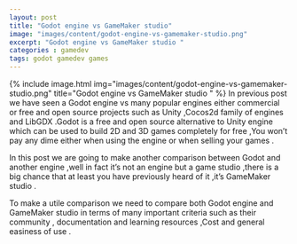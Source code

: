 ```yaml
---
layout: post
title: "Godot engine vs GameMaker studio"
image: "images/content/godot-engine-vs-gamemaker-studio.png"
excerpt: "Godot engine vs GameMaker studio "
categories : gamedev
tags: godot gamedev games  
---
```


{% include image.html
   img="images/content/godot-engine-vs-gamemaker-studio.png"
       title="Godot engine vs GameMaker studio "
%}
In previous post we have seen a Godot engine vs many popular engines either commercial or free and open source projects such as Unity ,Cocos2d family of engines and LibGDX .Godot is a free and open source alternative to Unity engine which can be used to build 2D and 3D games completely for free ,You won’t pay any dime either when using the engine or when selling your games .

In this post we are going to make another comparison between Godot and another engine ,well in fact it’s not an engine but a game studio ,there is a big chance that at least you have previously heard of it ,it’s GameMaker studio .

To make a utile comparison we need to compare both Godot engine and GameMaker studio in terms of many important criteria such as their community , documentation and learning resources ,Cost and general easiness of use .